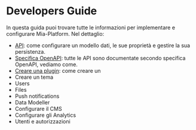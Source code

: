 # Developers Guide

In questa guida puoi trovare tutte le informazioni per implementare e configurare  Mia-Platform. Nel dettaglio:

- [API](api.md): come configurare un modello dati, le sue proprietà e gestire la sua persistenza.
- [Specifica OpenAPI](openapi.md): tutte le API sono documentate secondo specifica OpenAPI, vediamo come.
- [Creare una plugin](plugin.md): come creare un
- Creare un tema
- Users
- Files
- Push notifications
- Data Modeller
- Configurare il CMS
- Configurare gli Analytics
- Utenti e autorizzazioni

